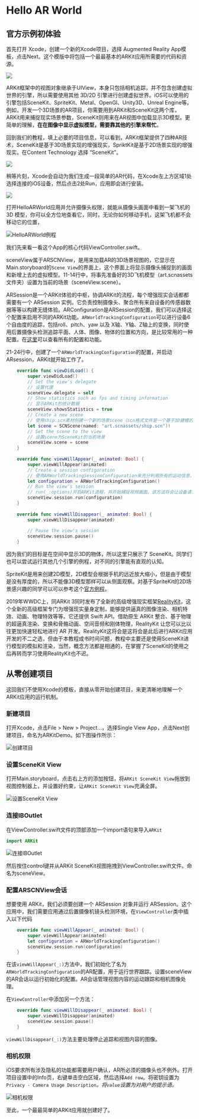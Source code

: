 # Hello AR World

## 官方示例初体验

首先打开 Xcode，创建一个新的Xcode项目，选择 Augmented Reality App模板，点击Next。这个模版中将包括一个最最基本的ARKit应用所需要的代码和资源。

![](.gitbook/assets/7.png)

ARKit框架中的视图对象继承于UIView，本身只包括相机追踪，并不包含创建虚拟世界的引擎，所以需要使用其他 3D/2D 引擎进行创建虚拟世界。iOS可以使用的引擎包括SceneKit、SpriteKit、Metal、OpenGl、Unity3D、Unreal Engine等。例如，开发一个3D场景的AR项目，你需要用到ARKit和SceneKit这两个库，ARKit用来捕捉现实场景参数，SceneKit则用来在AR视图中加载显示3D模型。更简单的理解，**在在图像中显示虚拟模型，需要靠其他的引擎来帮忙**。

回到我们的教程，填上必要的项目信息，可以看到，ARKit框架提供了四种AR技术，SceneKit是基于3D场景实现的增强现实，SpriktKit是基于2D场景实现的增强现实。在Content Technology 选择 “SceneKit”。

![](.gitbook/assets/image%20%286%29.png)

稍等片刻，Xcode会自动为我们生成一段简单的AR代码，在Xcode左上方区域1处选择连接的iOS设备，然后点击2处Run，应用即会进行安装。

![](.gitbook/assets/image%20%2823%29.png)

打开HelloARWorld应用并允许摄像头权限，就能从摄像头画面中看到一架飞机的 3D 模型，你可以全方位地查看它，同时，无论你如何移动手机，这架飞机都不会移动它的位置，

![HelloARWorld&#x4F8B;&#x7A0B;](.gitbook/assets/image%20%2817%29.png)

我们先来看一看这个App的核心代码ViewController.swift。

sceneView属于ARSCNView，是用来加载AR的3D场景视图的，它显示在Main.storyboard的`Scene View`的界面上，这个界面上将显示摄像头捕捉到的画面和新增上去的虚拟模型。11-14行中，将事先准备好的3D飞机模型（art.scnassets 文件夹）设置为当前的场景（sceneView.scene）。

ARSession是一个ARKit体验的中枢，协调ARKit的流程，每个增强现实会话都都需要有一个 ARSession 实例。它负责控制摄像头、聚合所有来自设备的传感器数据等等以构建无缝体验。ARConfiguration是ARSession的配置，我们可以选择这个配置来启用不同的ARKit功能。`ARWorldTrackingConfiguration`可以进行设备6个自由度的追踪，包括roll、pitch、yaw 以及 X轴、Y轴、Z轴上的变换，同时使用后置摄像头检测追踪平面、人体、图像、物体的位置和方向，是比较常用的一种配置。在[这里](https://developer.apple.com/documentation/arkit/arconfiguration)可以查看所有的配置和功能。

21-24行中，创建了一个`ARWorldTrackingConfiguration`的配置，并启动ARsession，ARKit就开始工作了。    

```swift
    override func viewDidLoad() {
        super.viewDidLoad()
        // Set the view's delegate
        // 设置代理
        sceneView.delegate = self
        // Show statistics such as fps and timing information
        // 显示ARKit的统计数据
        sceneView.showsStatistics = true
        // Create a new scene
        // 使用ship.scn素材创建一个新的场景scene（scn格式文件是一个基于3D建模的文件，这里系统有一个默认的3D飞机）
        let scene = SCNScene(named: "art.scnassets/ship.scn")!
        // Set the scene to the view
        // 设置scene为SceneKit的当前场景
        sceneView.scene = scene
    }
    
    override func viewWillAppear(_ animated: Bool) {
        super.viewWillAppear(animated)
        // Create a session configuration
        // 使用ARWorldTrackingSessionConfiguration来充分利用所有的运动信息，并给出最佳的结果。
        let configuration = ARWorldTrackingConfiguration()
        // Run the view's session
        // run(_:options)开启ARKit进程，并开始捕捉视频画面。该方法将会让设备请求使用相机，如果用户拒绝该请求，那么ARKit将无法工作。
        sceneView.session.run(configuration)
    }
    
    override func viewWillDisappear(_ animated: Bool) {
        super.viewWillDisappear(animated)
        
        // Pause the view's session
        sceneView.session.pause()
    }
```

因为我们的目标是在空间中显示3D的物体，所以这里只展示了 SceneKit。同学们也可以尝试运行其他几个引擎的例程，对不同的引擎能有直观的认知。

SpriteKit是用来创建2D模型，2D模型会根据手机的远近放大缩小，但是由于模型是没有厚度的，所以不能像3D模型那样可以从侧面观察。对基于SpriteKit的2D场景感兴趣的同学可以可以参考这个[官方例程](https://developer.apple.com/documentation/arkit/arskview/providing_2d_virtual_content_with_spritekit)。

2019年WWDC上，同ARKit 3同时发布了全新的高级增强现实框架[RealityKit](https://developer.apple.com/documentation/realitykit)，这个全新的高级框架专门为增强现实量身定制，能够提供逼真的图像渲染、相机特效、动画、物理特效等等。它还提供 Swift API。借助原生 ARKit 整合、基于物理的超逼真渲染、变换和骨骼动画、空间音频和刚体物理，RealityKit 让您可以比以往更加快速轻松地进行 AR 开发。RealityKit这将会是这将会是此后进行ARKit应用开发的不二之选，但由于本教程成书时间问题，教程中主要还是使用SceneKit进行模型的模拟和渲染，当然，概念方法都是相通的，在掌握了SceneKit的使用之后再转而学习使用RealityKit也不迟。

## 从零创建项目

这回我们不使用Xcode的模板，直接从零开始创建项目，来更清晰地理解一个ARKit应用的运行机制。

### 新建项目

打开Xcode，点击File &gt; New &gt; Project…，选择Single View App，点击Next创建项目，命名为ARKitDemo。如下图操作所示：

![&#x521B;&#x5EFA;&#x9879;&#x76EE;](.gitbook/assets/image%20%2812%29.png)

### 设置SceneKit View

打开Main.storyboard，点击右上方的添加按钮，将`ARKit SceneKit View`拖放到视图控制器上，并设置好约束，让`ARKit SceneKit View`充满全屏。

![&#x8BBE;&#x7F6E;SceneKit View](.gitbook/assets/image%20%2828%29.png)

### 连接IBOutlet

在ViewController.swift文件的顶部添加一个import语句来导入`ARKit`

```swift
import ARKit
```

![&#x8FDE;&#x63A5;IBOutlet](.gitbook/assets/image%20%2825%29.png)

然后按住control键并从ARKit SceneKit视图拖拽到ViewController.swift文件。命名为sceneView。

### 配置ARSCNView会话

想要使用 ARKit，我们必须要创建一个 ARSession 对象并运行 ARSession。这个应用中，我们需要应用通过后置摄像机镜头检测环境，在`ViewController`类中插入以下代码

```swift
    override func viewWillAppear(_ animated: Bool) {
        super.viewWillAppear(animated)
        let configuration = ARWorldTrackingConfiguration()
        sceneView.session.run(configuration)
    }
```

在该`viewWillAppear(_:)`方法中，我们初始化了名为`ARWorldTrackingConfiguration`的AR配置，用于运行世界跟踪。设置sceneView的AR会话以运行初始化的配置。AR会话管理视图内容的运动跟踪和相机图像处理。 

在`ViewController`中添加另一个方法：

```swift
    override func viewWillDisappear(_ animated: Bool) {
        super.viewWillDisappear(animated)
        sceneView.session.pause()
    }
```

`viewWillDisappear(_:)`方法主要处理停止追踪和视图内容的图像。

### 相机权限

iOS要求所有涉及隐私的功能都需要用户确认，AR所必须的摄像头也不例外。打开项目设置中的Info页，右键单击空白区域，然后选择`Add row`。将密钥设置为`Privacy - Camera Usage Description`_。_将`value`设置为对用户的提示语_。_

![&#x76F8;&#x673A;&#x6743;&#x9650;](.gitbook/assets/image%20%2816%29.png)

至此，一个最最简单的ARKit应用就创建好了。

### 

